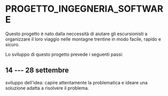 # PROGETTO_INGEGNERIA_SOFTWARE

Questo progetto è nato dalla neccessità di aiutare gli escursionisti a organizzare il loro viaggio nelle montagne trentine in modo facile, rapido e sicuro.

Lo sviluppo di questo progetto prevede i seguenti passi:

##  14 --- 28 settembre  
 
sviluppo dell'idea: capire attentamente la problematica e ideare una soluzione adatta a risolvere il problema.
